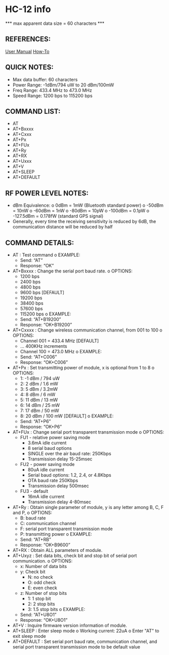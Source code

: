 # HC-12 info

*** max apparent data size = 60 characters ***
## REFERENCES:
  [User Manual](https://www.elecrow.com/download/HC-12.pdf)
  [How-To](https://howtomechatronics.com/tutorials/arduino/arduino-and-hc-12-long-range-wireless-communication-module/#google_vignette)

## QUICK NOTES:
  - Max data buffer: 60 characters
  - Power Range: -1dBm/794 uW  to 20 dBm/100mW
  - Freq Range: 433.4 MHz to 473.0 MHz
  - Speed Range: 1200 bps to 115200 bps

## COMMAND LIST:
  - AT
  - AT+Bxxxx
  - AT+Cxxx
  - AT+Px
  - AT+FUx
  - AT+Ry
  - AT+RX
  - AT+Uxxx
  - AT+V
  - AT+SLEEP
  - AT+DEFAULT

## RF POWER LEVEL NOTES:
  - dBm Equivalence:
    o 0dBm = 1mW (Bluetooth standard power)
    o -50dBm = 10nW
    o -60dBm = 1nW
    o -80dBm = 10pW
    o -100dBm = 0.1pW
    o -127.5dBm = 0.178fW (standard GPS signal)
  - Generally, every time the receiving sensitivity is reduced by 6dB, the communication distance will be reduced by half

## COMMAND DETAILS:
  - AT : Test command
    o EXAMPLE: 
      + Send:     “AT”
      + Response: “OK”
  - AT+Bxxxx : Change the serial port baud rate.
    o OPTIONS: 
      + 1200 bps
      + 2400 bps
      + 4800 bps
      + 9600 bps [DEFAULT]
      + 19200 bps
      + 38400 bps
      + 57600 bps
      + 115200 bps
    o EXAMPLE: 
      + Send:     “AT+B19200”
      + Response: “OK+B19200”
  - AT+Cxxxx : Change wireless communication channel, from 001 to 100
    o OPTIONS: 
      + Channel 001 = 433.4 MHz  [DEFAULT]
      + ... 400KHz increments
      + Channel 100 = 473.0 MHz
    o EXAMPLE: 
      + Send:     “AT+C006”
      + Response: “OK+C006”
  - AT+Px : Set transmitting power of module, x is optional from 1 to 8
    o OPTIONS: 
      + 1: -1 dBm / 794 uW
      + 2: 2 dBm  / 1.6 mW
      + 3: 5 dBm  / 3.2mW
      + 4: 8 dBm  / 6 mW
      + 5: 11 dBm / 13 mW
      + 6: 14 dBm / 25 mW
      + 7: 17 dBm / 50 mW
      + 8: 20 dBm / 100 mW  [DEFAULT]
    o EXAMPLE: 
      + Send:     “AT+P6”
      + Response: “OK+P6”
  - AT+FUx : Change serial port transparent transmission mode
    o OPTIONS: 
      + FU1 - relative power saving mode
        - 3.6mA idle current
        - 8 serial baud options
        - SINGLE over the air baud rate: 250Kbps
        - Transmission delay 15-25msec
      + FU2 - power saving mode
        - 80uA idle current
        - Serial baud options: 1.2, 2.4, or 4.8Kbps
        - OTA baud rate 250Kbps
        - Transmission delay 500msec
      + FU3 - default
        - 16mA idle current
        - Transmission delay 4-80msec
  - AT+Ry : Obtain single parameter of module, y is any letter among B, C, F and P, 
    o OPTIONS: 
      + B: baud rate
      + C: communication channel
      + F: serial port transparent transmission mode
      + P: transmitting power
    o EXAMPLE: 
      + Send:     “AT+RB”
      + Response: “OK+B9600”
  - AT+RX : Obtain ALL parameters of module.
  - AT+Uxyz : Set data bits, check bit and stop bit of serial port communication.
    o OPTIONS: 
      + x: Number of data bits
      + y: Check bit
        - N: no check
        - O: odd check
        - E: even check
      + z: Number of stop bits
        - 1: 1 stop bit
        - 2: 2 stop bits
        - 3: 1.5 stop bits
    o EXAMPLE: 
      + Send:     “AT+U8O1”
      + Response: “OK+U8O1”
  - AT+V : Inquire firmware version information of module.
  - AT+SLEEP : Enter sleep mode
    o Working current: 22uA
    o Enter "AT" to exit sleep mode
  - AT+DEFAULT : Set serial port baud rate, communication channel, and serial port transparent transmission mode to be default value



